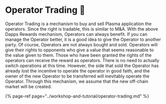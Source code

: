 # Operator Trading 🎯

Operator Trading is a mechanism to buy and sell Plasma application the operators. Since the right is tradable, this is similar to M&A. With the above Dapps Rewards mechanism, Operators can always benefit. If you can manage the Operator better, it is a good idea to give the Operator to another party. Of course, Operators are not always bought and sold. Operators will give their rights to opponents who give a value that seems reasonable to the value given to them. Those who have been granted the rights of the operators can receive the reward as operators. There is no need to actually switch operations at this time. However, the side that sold the Operator has already lost the incentive to operate the operator in good faith, and the owner of the new Operator to be transferred will inevitably operate the Operator. Through this mechanism, we assume that the new off-chain market will be created.

{% page-ref page="../workshop-and-tutorial/operator-trading.md" %}



